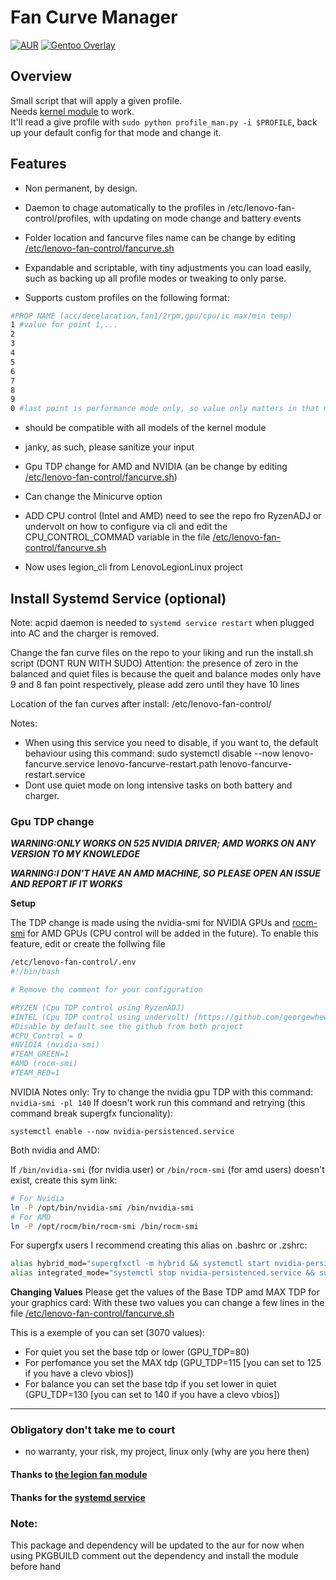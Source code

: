 # Fan Curve Manager

[![AUR](https://img.shields.io/aur/version/legion-fan-utils-linux-git?label=aur%20package)](https://aur.archlinux.org/packages/legion-fan-utils-linux-git)
[![Gentoo Overlay](https://img.shields.io/badge/Gentoo--Overlay-mrduarte--ebuilds-blueviolet)](https://github.com/MrDuartePT/mrduarte-ebuilds)

## Overview 
Small script that will apply a given profile.  
Needs [kernel module](https://github.com/johnfanv2/LenovoLegionLinux) to work.  
It'll read a give profile with `sudo python profile_man.py -i $PROFILE`, back up your default config for that mode and change it.

## Features 
- Non permanent, by design. 

- Daemon to chage automatically to the profiles in /etc/lenovo-fan-control/profiles, with updating on mode change and battery events

- Folder location and fancurve files name can be change by editing [/etc/lenovo-fan-control/fancurve.sh](service/fancurve-set.sh)

- Expandable and scriptable, with tiny adjustments you can load easily, such as backing up all profile modes or tweaking to only parse.  

- Supports custom profiles on the following format:
```bash
#PROP NAME (acc/decelaration,fan1/2rpm,gpu/cpu/ic max/min temp)
1 #value for point 1,...
2 
3 
4 
5 
6
7 
8 
9
0 #last point is performance mode only, so value only matters in that mode
```
- should be compatible with all models of the kernel module

-  janky, as such, please sanitize your input

-  Gpu TDP change for AMD and NVIDIA (an be change by editing [/etc/lenovo-fan-control/fancurve.sh](service/fancurve-set.sh))

- Can change the Minicurve option

- ADD CPU control (Intel and AMD) need to see the repo fro RyzenADJ or undervolt on how to configure via cli and edit the CPU_CONTROL_COMMAD variable in the file [/etc/lenovo-fan-control/fancurve.sh](service/fancurve-set.sh)

- Now uses legion_cli from LenovoLegionLinux project

## Install Systemd Service (optional)

Note: acpid daemon is needed to `systemd service restart` when plugged into AC and the charger is removed.

Change the fan curve files on the repo to your liking and run the install.sh script (DONT RUN WITH SUDO)
Attention: the presence of zero in the balanced and quiet files is because the queit and balance modes only have 9 and 8 fan point respectively, please add zero until they have 10 lines

Location of the fan curves after install: /etc/lenovo-fan-control/

Notes:
- When using this service you need to disable, if you want to, the default behaviour using this command: sudo systemctl disable --now lenovo-fancurve.service lenovo-fancurve-restart.path lenovo-fancurve-restart.service
- Dont use quiet mode on long intensive tasks on both battery and charger.

### Gpu TDP change
***WARNING:ONLY WORKS ON 525 NVIDIA DRIVER; AMD WORKS ON ANY VERSION TO MY KNOWLEDGE***

***WARNING:I DON'T HAVE AN AMD MACHINE, SO PLEASE OPEN AN ISSUE AND REPORT IF IT WORKS***

**Setup**

The TDP change is made using the nvidia-smi for NVIDIA GPUs and [rocm-smi](https://github.com/RadeonOpenCompute/rocm_smi_lib) for AMD GPUs (CPU control will be added in the future).
To enable this feature, edit or create the follwing file
```bash
/etc/lenovo-fan-control/.env
#!/bin/bash

# Remove the comment for your configuration

#RYZEN (Cpu TDP control using RyzenADJ)
#INTEL (Cpu TDP control using undervolt) [https://github.com/georgewhewell/undervolt]
#Disable by default see the github from both project
#CPU_Control = 0
#NVIDIA (nvidia-smi)
#TEAM_GREEN=1
#AMD (rocm-smi)
#TEAM_RED=1
```

NVIDIA Notes only:
Try to change the nvidia gpu TDP with this command: ```nvidia-smi -pl 140```
If doesn't work run this command and retrying (this command break supergfx funcionality):
```
systemctl enable --now nvidia-persistenced.service
```
Both nvidia and AMD:

If ```/bin/nvidia-smi``` (for nvidia user) or ```/bin/rocm-smi``` (for amd users) doesn't exist, create this sym link:
```bash
# For Nvidia
ln -P /opt/bin/nvidia-smi /bin/nvidia-smi
# For AMD
ln -P /opt/rocm/bin/rocm-smi /bin/rocm-smi
```

For supergfx users I recommend creating this alias on .bashrc or .zshrc:
```bash
alias hybrid_mod="supergfxctl -m hybrid && systemctl start nvidia-persistenced.service"
alias integrated_mode="systemctl stop nvidia-persistenced.service && supergfxctl -m integrated"
```

**Changing Values**
Please get the values of the Base TDP amd MAX TDP for your graphics card:
With these two values you can change a few lines in the file [/etc/lenovo-fan-control/fancurve.sh](service/fancurve-set.sh)

This is a exemple of you can set (3070 values):
 - For quiet you set the base tdp or lower (GPU_TDP=80)
 - For perfomance you set the MAX tdp (GPU_TDP=115 [you can set to 125 if you have a clevo vbios])
 - For balance you can set the base tdp if you set lower in quiet (GPU_TDP=130 [you can set to 140 if you have a clevo vbios])
___ 

### Obligatory don't take me to court 
- no warranty, your risk, my project, linux only (why are you here then)


#### Thanks to [the legion fan module](https://github.com/johnfanv2/LenovoLegionLinux) 

#### Thanks for the [systemd service](https://github.com/MrDuartePT/legion-fan-utils-linux)

### Note:
This package and dependency will be updated to the aur for now when using PKGBUILD comment out the dependency and install the module before hand
